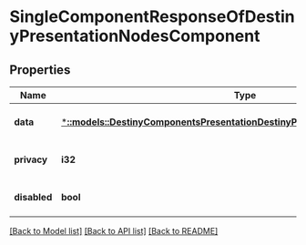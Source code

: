 # SingleComponentResponseOfDestinyPresentationNodesComponent

## Properties
Name | Type | Description | Notes
------------ | ------------- | ------------- | -------------
**data** | [***::models::DestinyComponentsPresentationDestinyPresentationNodesComponent**](Destiny.Components.Presentation.DestinyPresentationNodesComponent.md) |  | [optional] [default to null]
**privacy** | **i32** |  | [optional] [default to null]
**disabled** | **bool** | If true, this component is disabled. | [optional] [default to null]

[[Back to Model list]](../README.md#documentation-for-models) [[Back to API list]](../README.md#documentation-for-api-endpoints) [[Back to README]](../README.md)


